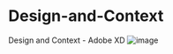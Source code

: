 # Design-and-Context
Design and Context - Adobe XD
![image](https://github.com/user-attachments/assets/1cbfe55a-e93f-4f2e-b18d-7eddbe1b57f0)

